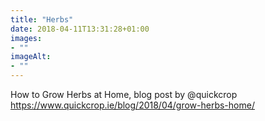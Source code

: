 ```yaml
---
title: "Herbs"
date: 2018-04-11T13:31:28+01:00
images: 
- ""
imageAlt: 
- ""
---
```


How to Grow Herbs at Home, blog post by @quickcrop https://www.quickcrop.ie/blog/2018/04/grow-herbs-home/
